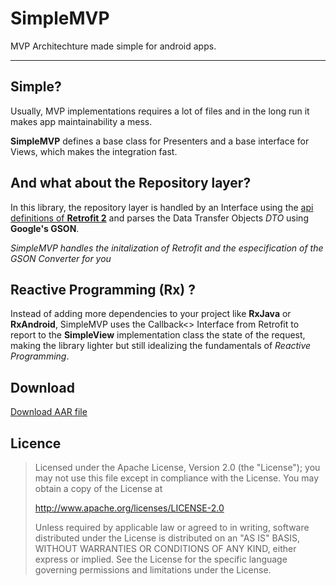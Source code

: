 SimpleMVP
===================


MVP Architechture made simple for android apps.

----------


Simple?
-------------

Usually, MVP implementations requires a lot of files and in the long run it makes app maintainability a mess.

**SimpleMVP** defines a base class for Presenters and a base interface for Views, which makes the integration fast.

And what about the Repository layer?
-------------

In this library, the repository layer is handled by an Interface using the [api definitions of **Retrofit 2**](http://square.github.io/retrofit/#api-definitions) and parses the Data Transfer Objects *DTO* using **Google's GSON**.

*SimpleMVP handles the initalization of Retrofit and the especification of the GSON Converter for you*

Reactive Programming (Rx) ?
-------------
Instead of adding more dependencies to your project like **RxJava** or **RxAndroid**, SimpleMVP uses the Callback<> Interface from Retrofit to report to the **SimpleView** implementation class the state of the request, making the library lighter but still idealizing the fundamentals of *Reactive Programming*.

Download
-------------
[Download AAR file](https://github.com/AlfredoBejarano/AndroidSimpleMVP/releases/download/3.0/simplemvp-release.aar)

Licence
-------------
> Licensed under the Apache License, Version 2.0 (the "License"); you
> may not use this file except in compliance with the License. You may
> obtain a copy of the License at
>
>    http://www.apache.org/licenses/LICENSE-2.0
>
> Unless required by applicable law or agreed to in writing, software
> distributed under the License is distributed on an "AS IS" BASIS,
> WITHOUT WARRANTIES OR CONDITIONS OF ANY KIND, either express or
> implied. See the License for the specific language governing
> permissions and limitations under the License.
